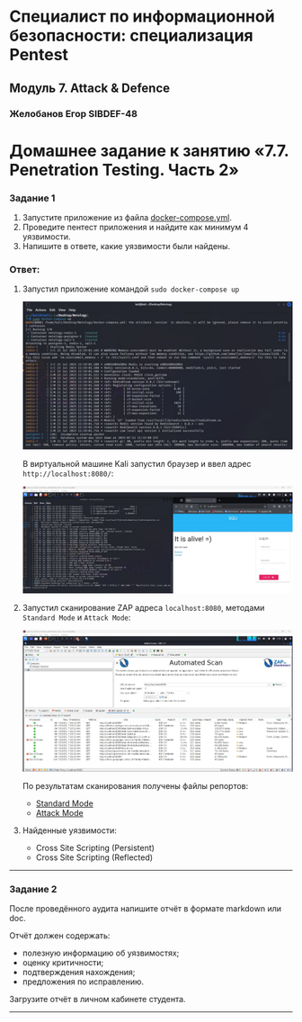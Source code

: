 # Специалист по информационной безопасности: специализация Pentest
## Модуль 7. Attack & Defence
### Желобанов Егор SIBDEF-48

# Домашнее задание к занятию «7.7. Penetration Testing. Часть 2»

### Задание 1

1. Запустите приложение из файла [docker-compose.yml](assets/docker-compose.yml).
2. Проведите пентест приложения и найдите как минимум 4 уязвимости. 
3. Напишите в ответе, какие уязвимости были найдены.

### Ответ:

1. Запустил приложение командой `sudo docker-compose up`

   ![](assets/pt1_1.jpg)

   В виртуальной машине Kali запустил браузер и ввел адрес `http://localhost:8080/`:

   ![](assets/pt1_2.jpg)

2. Запустил сканирование ZAP адреса `localhost:8080`, методами `Standard Mode` и `Attack Mode`:

   ![](assets/pt1_3.jpg)

   По результатам сканирования получены файлы репортов:

   * [Standard Mode](assets/Standard_Mode_2025-07-20-ZAP-Report.mhtml)
   * [Attack Mode](assets/Attack_Mode_2025-07-21-ZAP-Report.mhtml)

3. Найденные уязвимости:

   * Cross Site Scripting (Persistent)
   * Cross Site Scripting (Reflected)
------

### Задание 2

После проведённого аудита напишите отчёт в формате markdown или doc. 

Отчёт должен содержать:
- полезную информацию об уязвимостях;
- оценку критичности;
- подтверждения нахождения;
- предложения по исправлению.

Загрузите отчёт в личном кабинете студента.

------
